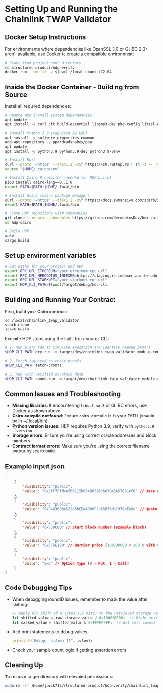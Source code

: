 # Setting Up and Running the Chainlink TWAP Validator

## Docker Setup Instructions

For environments where dependencies like OpenSSL 3.0 or GLIBC 2.34 aren't available, use Docker to create a compatible environment:

```bash
# Start from project root directory
cd structured-product/hdp-verify
docker run --rm -it -v $(pwd):/local ubuntu:22.04
```

## Inside the Docker Container - Building from Source

Install all required dependencies:

```bash
# Update and install system dependencies
apt update
apt install -y curl git build-essential libgmp3-dev pkg-config libssl-dev python3 python3-pip

# Install Python 3.9 (required by HDP)
apt install -y software-properties-common
add-apt-repository -y ppa:deadsnakes/ppa
apt update
apt install -y python3.9 python3.9-dev python3.9-venv

# Install Rust
curl --proto '=https' --tlsv1.2 -sSf https://sh.rustup.rs | sh -s -- -y
source "$HOME/.cargo/env"

# Install Cairo 0 compiler (needed for HDP build)
pip3 install cairo-lang==0.11.0
export PATH=$PATH:$HOME/.local/bin

# Install Scarb (Cairo package manager)
curl --proto '=https' --tlsv1.2 -sSf https://docs.swmansion.com/scarb/install.sh | bash
export PATH=$PATH:$HOME/.local/bin

# Clone HDP repository with submodules
git clone --recurse-submodules https://github.com/HerodotusDev/hdp-cairo.git
cd hdp-cairo

# Build HDP
make
cargo build
```

## Set up environment variables

```bash
# Set paths for your project and HDP
export RPC_URL_ETHEREUM="your_ethereum_rpc_url"
export RPC_URL_HERODOTUS_INDEXER=https://staging.rs-indexer.api.herodotus.cloud/
export RPC_URL_STARKNET="your_starknet_rpc_url"
export HDP_CLI_PATH=$(pwd)/target/debug/hdp-cli
```

## Building and Running Your Contract

First, build your Cairo contract:

```bash
cd /local/chainlink_twap_validator
scarb clean
scarb build
```

Execute HDP steps using the built-from-source CLI:

```bash
# 1. Run a dry run to simulate execution and identify needed proofs
$HDP_CLI_PATH dry-run -m target/dev/chainlink_twap_validator_module.compiled_contract_class.json --print_output --inputs input-mainnet.json

# 2. Fetch required on-chain proofs
$HDP_CLI_PATH fetch-proofs

# 3. Run with verified on-chain data
$HDP_CLI_PATH sound-run -m target/dev/chainlink_twap_validator_module.contract_class.json --print_output
```

## Common Issues and Troubleshooting

- **Missing libraries**: If encountering `libssl.so.3` or GLIBC errors, use Docker as shown above
- **Cairo compile not found**: Ensure cairo-compile is in your PATH (should be in ~/.local/bin)
- **Python version issues**: HDP requires Python 3.9; verify with `python3.9 --version`
- **Storage errors**: Ensure you're using correct oracle addresses and block numbers
- **Contract format errors**: Make sure you're using the correct filename output by scarb build

## Example input.json
```json
[
    {
        "visibility": "public",
        "value": "0x8fFfFfd4AfB6115b954Bd326cbe7B4BA576818f6" // Base asset oracle address (USDC/USD on mainnet)
    },
    {
        "visibility": "public",
        "value": "0xF4030086522a5bEEa4988F8cA5B36dbC97BeE88c" // Quote asset oracle address (BTC/USD on mainnet)
    },
    {
        "visibility": "public",
        "value": "0xF50C00" // Start block number (example block)
    },
    {
        "visibility": "public",
        "value": "0x5F5E100" // Barrier price (100000000 = 100.0 with 6 decimals)
    },
    {
        "visibility": "public",
        "value": "0x0" // Option type (0 = Put, 1 = Call)
    }
]
```

## Code Debugging Tips

- When debugging roundID issues, remember to mask the value after shifting:
  ```rust
  // Apply bit shift of 4 bytes (32 bits) to the retrieved storage value
  let shifted_value = raw_storage_value / 0x100000000;  // Right shift by 32 bits
  let masked_value = shifted_value & 0xFFFFFFFF;  // Get only lowest 32 bits
  ```

- Add print statements to debug values:
  ```rust
  println!("Debug - value: {}", value);
  ```

- Check your sample count logic if getting assertion errors

## Cleaning Up

To remove target directory with elevated permissions:
```bash
sudo rm -rf /home/jpick713/structured-product/hdp-verify/chainlink_twap_validator/target
```